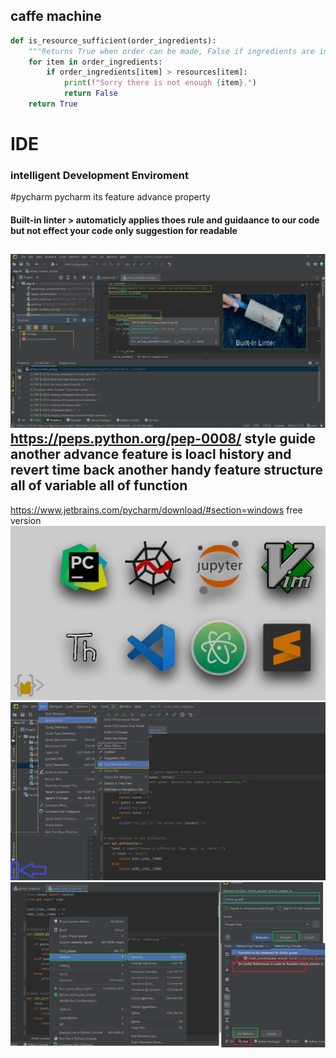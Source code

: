 ##  caffe machine
```python
def is_resource_sufficient(order_ingredients):
    """Returns True when order can be made, False if ingredients are insufficient."""
    for item in order_ingredients:
        if order_ingredients[item] > resources[item]:
            print(f"​Sorry there is not enough {item}.")
            return False
    return True
```
    
# IDE
### intelligent Development Enviroment
#pycharm 
pycharm  its feature advance  property   
#### Built-in linter > automaticly applies thoes rule and guidaance to our code but not effect your code only suggestion for readable
![pycharm_3](https://raw.githubusercontent.com/wer340/python-angelayu/main/day-15/image/pycharm3_linter.png)
https://peps.python.org/pep-0008/  style guide 
another advance feature  is   loacl history and revert time back 
another handy feature structure   all of variable  all of function
------
https://www.jetbrains.com/pycharm/download/#section=windows   free version
![ide type](https://raw.githubusercontent.com/wer340/python-angelayu/main/day-15/image/ide.png)
![pycharm_1](https://raw.githubusercontent.com/wer340/python-angelayu/main/day-15/image/pycharm_feaature.png)
![pycharm_2](https://raw.githubusercontent.com/wer340/python-angelayu/main/day-15/image/pycharm2.png)

